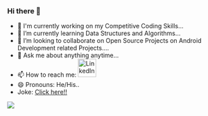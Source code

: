 ### Hi there 👋

- 🔭  I'm currently working on my Competitive Coding Skills...
- 🌱 I’m currently learning Data Structures and Algorithms... 
- 👯 I’m looking to collaborate on Open Source Projects on Android Development related Projects....
- 💬 Ask me about anything anytime...
- 📫 How to reach me: <a href="https://www.linkedin.com/in/hritik-bhardwaj-491b19198/"><img src="https://upload.wikimedia.org/wikipedia/commons/thumb/c/c9/Linkedin.svg/25px-Linkedin.svg.png" alt="LinkedIn" style="width:42px;height:42px;"></a>
- 😄 Pronouns: He/His..
- Joke: <a href ="https://readme-jokes.vercel.app/api" > Click here!!</a>


<img src="https://github-readme-stats.vercel.app/api?username=hrincredible007&theme=dark&show_icons=true">
